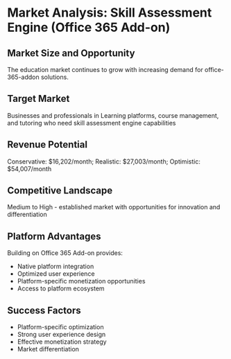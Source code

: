 # Market Analysis: Skill Assessment Engine (Office 365 Add-on)

## Market Size and Opportunity
The education market continues to grow with increasing demand for office-365-addon solutions.

## Target Market
Businesses and professionals in Learning platforms, course management, and tutoring who need skill assessment engine capabilities

## Revenue Potential
Conservative: $16,202/month; Realistic: $27,003/month; Optimistic: $54,007/month

## Competitive Landscape
Medium to High - established market with opportunities for innovation and differentiation

## Platform Advantages
Building on Office 365 Add-on provides:
- Native platform integration
- Optimized user experience
- Platform-specific monetization opportunities
- Access to platform ecosystem

## Success Factors
- Platform-specific optimization
- Strong user experience design
- Effective monetization strategy
- Market differentiation
